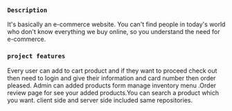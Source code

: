 ### `Description`
It's basically an e-commerce website. You can't find people in today's world who don't know everything we buy online, so you understand the need for e-commerce.
### `project features`
Every user can add to cart product and if they want to proceed check out then need to login and give their information and card number then order pleased.
Admin can added products form manage inventory menu .Order review page for see your added products.You can search a product which you want. client side and server side included same repositories.
